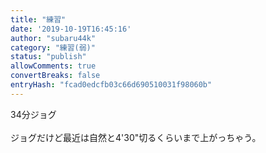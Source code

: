 ```yaml
---
title: "練習"
date: '2019-10-19T16:45:16'
author: "subaru44k"
category: "練習(弱)"
status: "publish"
allowComments: true
convertBreaks: false
entryHash: "fcad0edcfb03c66d690510031f98060b"
---
```

34分ジョグ<br>
<br>
ジョグだけど最近は自然と4'30"切るくらいまで上がっちゃう。
